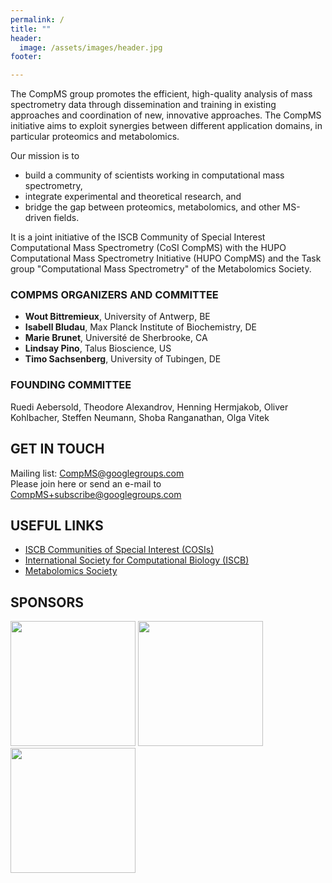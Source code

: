 ```yaml
---
permalink: /
title: ""
header:
  image: /assets/images/header.jpg
footer:

---
```


The CompMS group promotes the efficient, high-quality analysis of mass spectrometry data through dissemination and training in existing approaches and coordination of new, innovative approaches. The CompMS initiative aims to exploit synergies between different application domains, in particular proteomics and metabolomics.

Our mission is to

- build a community of scientists working in computational mass spectrometry,
- integrate experimental and theoretical research, and
- bridge the gap between proteomics, metabolomics, and other MS-driven fields.

It is a joint initiative of the ISCB Community of Special Interest Computational Mass Spectrometry (CoSI CompMS) with the HUPO Computational Mass Spectrometry Initiative (HUPO CompMS) and the Task group "Computational Mass Spectrometry" of the Metabolomics Society.

### COMPMS ORGANIZERS AND COMMITTEE

- **Wout Bittremieux**, University of Antwerp, BE
- **Isabell Bludau**, Max Planck Institute of Biochemistry, DE
- **Marie Brunet**, Université de Sherbrooke, CA
- **Lindsay Pino**, Talus Bioscience, US
- **Timo Sachsenberg**, University of Tubingen, DE

### FOUNDING COMMITTEE

Ruedi Aebersold, Theodore Alexandrov, Henning Hermjakob, Oliver Kohlbacher, Steffen Neumann, Shoba Ranganathan, Olga Vitek

## GET IN TOUCH

Mailing list: [CompMS@googlegroups.com](mailto:CompMS@googlegroups.com)  
Please join here or send an e-mail to [CompMS+subscribe@googlegroups.com](mailto:CompMS+subscribe@googlegroups.com)

## USEFUL LINKS
- [ISCB Communities of Special Interest (COSIs)](http://cosi.iscb.org/wiki/Main_Page) 
- [International Society for Computational Biology (ISCB)](https://web.archive.org/web/20231031073133/http://www.iscb.org/)
- [Metabolomics Society](https://web.archive.org/web/20231031073133/http://metabolomicssociety.org/)

## SPONSORS
<p float="left">
  <img src="{{ site.url }}{{ site.baseurl }}/assets/images/hupo.gif" height="200" />
  <img src="{{ site.url }}{{ site.baseurl }}/assets/images/iscb.jpg" height="200" />
  <img src="{{ site.url }}{{ site.baseurl }}/assets/images/metabolomics_society.jpg" height="200" />
</p>
